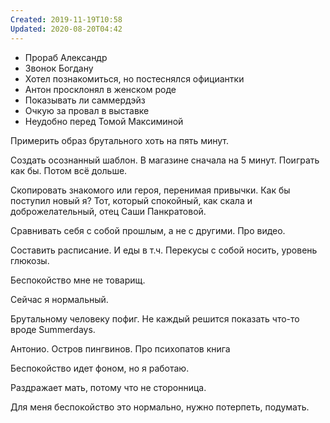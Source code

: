 ```yaml
---
Created: 2019-11-19T10:58
Updated: 2020-08-20T04:42
---
```

- Прораб Александр
- Звонок Богдану
- Хотел познакомиться, но постеснялся официантки
- Антон просклонял в женском роде
- Показывать ли саммердэйз
- Очкую за провал в выставке
- Неудобно перед Томой Максиминой

Примерить образ брутального хоть на пять минут.

Создать осознанный шаблон. В магазине сначала на 5 минут. Поиграть как бы. Потом всё дольше.

Скопировать знакомого или героя, перенимая привычки. Как бы поступил новый я? Тот, который спокойный, как скала и доброжелательный, отец Саши Панкратовой.

Сравнивать себя с собой прошлым, а не с другими. Про видео.

Составить расписание. И еды в т.ч. Перекусы с собой носить, уровень глюкозы.

Беспокойство мне не товарищ.

Сейчас я нормальный.

Брутальному человеку пофиг. Не каждый решится показать что-то вроде Summerdays.

Антонио. Остров пингвинов. Про психопатов книга

Беспокойство идет фоном, но я работаю.

Раздражает мать, потому что не сторонница.

Для меня беспокойство это нормально, нужно потерпеть, подумать.